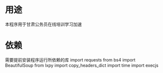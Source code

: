 # 用途
本程序用于甘肃公务员在线培训学习加速
# 依赖
需要提前安装程序运行所依赖的库
import requests
from bs4 import BeautifulSoup
from lxpy import copy_headers_dict 
import time
import execjs
